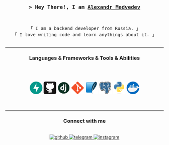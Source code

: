 <h3 align="center">
        <samp>&gt; Hey There!, I am
                <b><a target="_blank" href="https://github.com/Alexmdvdv">Alexandr Medvedev</a></b>
        </samp>
</h3>

<br>

<p align="center">
        <!-- Intro -->
        <samp>
                「 I am a backend developer from Russia. 」
                <br>
                「 I love writing code and learn anythings about it. </b> 」
                <br>
                <br>
        </samp>
</p>


<hr>
<h3 align="center"> Languages & Frameworks & Tools & Abilities </h3>
<br>
<br>

<p align="center">
 <code><img title="C" height="40" src="images/fastapi.svg"></code>
 <code><img title="C" height="40" src="images/45_github-tile.e1be128b4e.svg"></code>
 <code><img title="C" height="40" src="images/django.png"></code>
 <code><img title="C" height="40" src="images/git-original.svg"></code>
 <code><img title="C" height="40" src="images/Sqlite-square-icon.svg.png"></code>
 <code><img title="C" height="40" src="images/postgresql.svg"></code>
 <code><img title="C" height="40" src="images/python-original.svg"></code>
 <code><img title="C" height="40" src="images/919853.png"></code>

<br>
<br>
<br>

<hr>
<h3 align="center"> Connect with me   </h3>
<br>


<div align="center">
<a href="https://github.com/Alexmdvdv" target="_blank">
<img src=https://img.shields.io/badge/github-%2324292e.svg?&style=for-the-badge&logo=github&logoColor=white alt=github style="margin-bottom: 5px;" />
</a>
<a href="https://t.me/alxmdvdvvch" target="_blank">
<img src=https://img.shields.io/badge/telegram-%2324292e.svg?&style=for-the-badge&logo=telegram&logoColor=blue alt=telegram style="margin-bottom: 5px;" />
</a>
<a href="mailto:alex.mmdvdvv@gmail.com" target="_blank">
<img src=https://img.shields.io/badge/gmail-%2324292e.svg?&style=for-the-badge&logo=gmail&logoColor=red alt=instagram style="margin-bottom: 5px;" />
</a>
